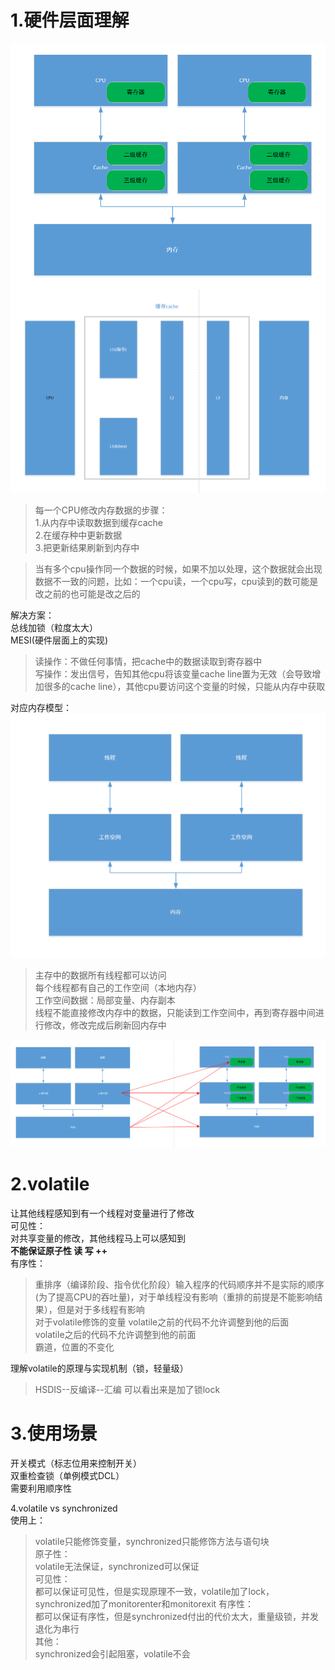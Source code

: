 1.硬件层面理解  
=  
![硬件模型](../../image/JVM/硬件模型.png)  
![硬件结构](../../image/java并发/硬件结构.png)  

>每一个CPU修改内存数据的步骤：  
>1.从内存中读取数据到缓存cache  
>2.在缓存种中更新数据  
>3.把更新结果刷新到内存中  

>当有多个cpu操作同一个数据的时候，如果不加以处理，这个数据就会出现数据不一致的问题，比如：一个cpu读，一个cpu写，cpu读到的数可能是改之前的也可能是改之后的  

解决方案：  
总线加锁（粒度太大）  
MESI(硬件层面上的实现)  
>读操作：不做任何事情，把cache中的数据读取到寄存器中  
>写操作：发出信号，告知其他cpu将该变量cache line置为无效（会导致增加很多的cache line），其他cpu要访问这个变量的时候，只能从内存中获取  

对应内存模型：  
![Java内存模型](../../image/JVM/Java内存模型.png)  
>主存中的数据所有线程都可以访问  
>每个线程都有自己的工作空间（本地内存）  
>工作空间数据：局部变量、内存副本  
>线程不能直接修改内存中的数据，只能读到工作空间中，再到寄存器中间进行修改，修改完成后刷新回内存中  

![JMM与硬件模型](../../image/JVM/JMM与硬件模型.png)  

2.volatile  
=  
让其他线程感知到有一个线程对变量进行了修改  
可见性：  
对共享变量的修改，其他线程马上可以感知到  
**不能保证原子性 读 写 ++**  
有序性：  
>重排序（编译阶段、指令优化阶段）输入程序的代码顺序并不是实际的顺序(为了提高CPU的吞吐量)，对于单线程没有影响（重排的前提是不能影响结果），但是对于多线程有影响  
对于volatile修饰的变量
volatile之前的代码不允许调整到他的后面  
volatile之后的代码不允许调整到他的前面  
霸道，位置的不变化  

理解volatile的原理与实现机制（锁，轻量级）  
>HSDIS--反编译--汇编 可以看出来是加了锁lock   

3.使用场景  
=   
开关模式（标志位用来控制开关）  
双重检查锁（单例模式DCL）  
需要利用顺序性  



4.volatile  vs  synchronized  
使用上：  
>volatile只能修饰变量，synchronized只能修饰方法与语句块  
原子性：  
>volatile无法保证，synchronized可以保证  
可见性：  
>都可以保证可见性，但是实现原理不一致，volatile加了lock，synchronized加了monitorenter和monitorexit
有序性：  
>都可以保证有序性，但是synchronized付出的代价太大，重量级锁，并发退化为串行  
其他：  
>synchronized会引起阻塞，volatile不会










